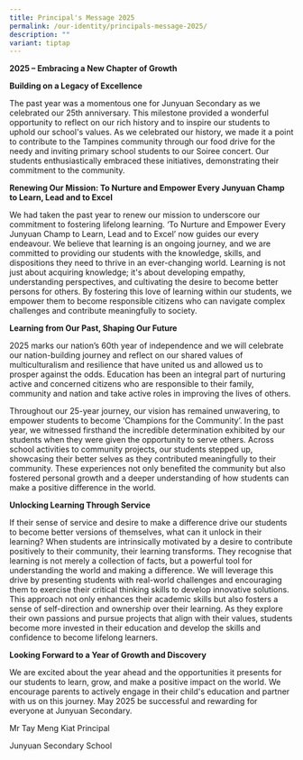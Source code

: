```yaml
---
title: Principal's Message 2025
permalink: /our-identity/principals-message-2025/
description: ""
variant: tiptap
---
```

<p><strong>2025 – Embracing a New Chapter of Growth</strong>
</p>
<p><strong>Building on a Legacy of Excellence</strong>
</p>
<p>The past year was a momentous one for Junyuan Secondary as we celebrated
our 25th anniversary. This milestone provided a wonderful opportunity to
reflect on our rich history and to inspire our students to uphold our school's
values. As we celebrated our history, we made it a point to contribute
to the Tampines community through our food drive for the needy and inviting
primary school students to our Soiree concert. Our students enthusiastically
embraced these initiatives, demonstrating their commitment to the community.</p>
<p><strong>Renewing Our Mission: To Nurture and Empower Every Junyuan Champ to Learn, Lead and to Excel</strong>
</p>
<p>We had taken the past year to renew our mission to underscore our commitment
to fostering lifelong learning. ‘To Nurture and Empower Every Junyuan Champ
to Learn, Lead and to Excel’ now guides our every endeavour. We believe
that learning is an ongoing journey, and we are committed to providing
our students with the knowledge, skills, and dispositions they need to
thrive in an ever-changing world. Learning is not just about acquiring
knowledge; it's about developing empathy, understanding perspectives, and
cultivating the desire to become better persons for others. By fostering
this love of learning within our students, we empower them to become responsible
citizens who can navigate complex challenges and contribute meaningfully
to society.</p>
<p><strong>Learning from Our Past, Shaping Our Future</strong>
</p>
<p>2025 marks our nation’s 60th year of independence and we will celebrate
our nation-building journey and reflect on our shared values of multiculturalism
and resilience that have united us and allowed us to prosper against the
odds. Education has been an integral part of nurturing active and concerned
citizens who are responsible to their family, community and nation and
take active roles in improving the lives of others.</p>
<p>Throughout our 25-year journey, our vision has remained unwavering, to
empower students to become ‘Champions for the Community’. In the past year,
we witnessed firsthand the incredible determination exhibited by our students
when they were given the opportunity to serve others. Across school activities
to community projects, our students stepped up, showcasing their better
selves as they contributed meaningfully to their community. These experiences
not only benefited the community but also fostered personal growth and
a deeper understanding of how students can make a positive difference in
the world.</p>
<p><strong>Unlocking Learning Through Service</strong>
</p>
<p>If their sense of service and desire to make a difference drive our students
to become better versions of themselves, what can it unlock in their learning?
When students are intrinsically motivated by a desire to contribute positively
to their community, their learning transforms. They recognise that learning
is not merely a collection of facts, but a powerful tool for understanding
the world and making a difference. We will leverage this drive by presenting
students with real-world challenges and encouraging them to exercise their
critical thinking skills to develop innovative solutions. This approach
not only enhances their academic skills but also fosters a sense of self-direction
and ownership over their learning. As they explore their own passions and
pursue projects that align with their values, students become more invested
in their education and develop the skills and confidence to become lifelong
learners.</p>
<p><strong>Looking Forward to a Year of Growth and Discovery</strong>
</p>
<p>We are excited about the year ahead and the opportunities it presents
for our students to learn, grow, and make a positive impact on the world.
We encourage parents to actively engage in their child's education and
partner with us on this journey. May 2025 be successful and rewarding for
everyone at Junyuan Secondary.</p>
<p></p>
<p></p>
<p>Mr Tay Meng Kiat Principal</p>
<p>Junyuan Secondary School</p>